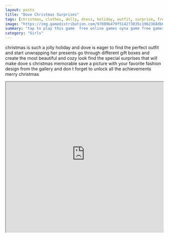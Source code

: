 ```yaml
---
layout: posts
title: "Dove Christmas Surprises"
tags: [christmas, clothes, dolly, dress, holiday, outfit, surprise, free, online, games, oyna, game, free, games, play, play, games]
image: "https://img.gamedistribution.com/97089b479f514273835c1962368db6ef.jpg"
summary: "tap to play this game  free online games oyna game free games play play games"
category: "Girls"
---
```


christmas is such a jolly holiday and dove is eager to find the perfect outfit and start unwrapping her presents go through different gift boxes and create the most beautiful and cozy look find the special surprises that will make dove s christmas memorable save a picture with your favorite fashion design from the gallery and don t forget to unlock all the achievements merry christmas

<iframe width="100%" height="480px;" src="https://html5.gamedistribution.com/97089b479f514273835c1962368db6ef/"></iframe>